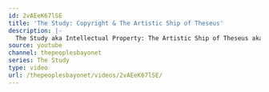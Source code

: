 ```yaml
---
id: 2vAEeK67lSE
title: 'The Study: Copyright & The Artistic Ship of Theseus'
description: |-
  The Study aka Intellectual Property: The Artistic Ship of Theseus aka
source: youtube
channel: thepeoplesbayonet
series: The Study
type: video
url: /thepeoplesbayonet/videos/2vAEeK67lSE/
---
```

